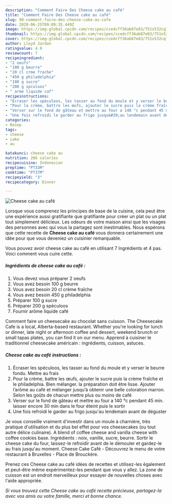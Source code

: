 ```yaml
---
description: "Comment Faire Des Cheese cake au café"
title: "Comment Faire Des Cheese cake au café"
slug: 90-comment-faire-des-cheese-cake-au-cafe
date: 2020-06-25T09:09:35.449Z
image: https://img-global.cpcdn.com/recipes/ccedcff36ab87e83/751x532cq70/cheese-cake-au-cafe-photo-principale-de-la-recette.jpg
thumbnail: https://img-global.cpcdn.com/recipes/ccedcff36ab87e83/751x532cq70/cheese-cake-au-cafe-photo-principale-de-la-recette.jpg
cover: https://img-global.cpcdn.com/recipes/ccedcff36ab87e83/751x532cq70/cheese-cake-au-cafe-photo-principale-de-la-recette.jpg
author: Lloyd Jordan
ratingvalue: 4.9
reviewcount: 7
recipeingredient:
- "2 oeufs"
- "100 g beurre"
- "20 cl crme frache"
- "450 g philadelphia"
- "100 g sucre"
- "200 g spculoos"
- " arme liquide caf"
recipeinstructions:
- "Écraser les spéculoos, les tasser au fond du moule et y verser le beurre fondu. Mettre au frais"
- "Pour la crème, battre les œufs, ajouter le sucre puis la crème fraîche et le philadelphia. Bien mélanger. la préparation doit être lisse. Ajouter l’arôme au café et mélanger jusqu’à obtenir une belle coloration marron. Selon les goûts de chacun mettre plus ou moins de café"
- "Verser sur le fond de gâteau et mettre au four a 140 °c pendant 45 min. laisser encore 30 min dans le four éteint puis le sortir"
- "Une fois refroidi le garder au frigo jusqu&#39;au lendemain avant de déguster"
categories:
- Resep
tags:
- cheese
- cake
- au

katakunci: cheese cake au 
nutrition: 266 calories
recipecuisine: Indonesian
preptime: "PT33M"
cooktime: "PT37M"
recipeyield: "3"
recipecategory: Dinner

---
```



![Cheese cake au café](https://img-global.cpcdn.com/recipes/ccedcff36ab87e83/751x532cq70/cheese-cake-au-cafe-photo-principale-de-la-recette.jpg)

Lorsque vous comprenez les principes de base de la cuisine, cela peut être une expérience aussi gratifiante que gratifiante pour créer un plat ou un plat tout simplement délicieux. Les odeurs de votre maison ainsi que les visages des personnes avec qui vous la partagez sont inestimables. Nous espérons que cette recette de <strong> Cheese cake au café </strong> vous donnera certainement une idée pour que vous deveniez un cuisinier remarquable.

<!--inarticleads1-->

Vous pouvez avoir cheese cake au café en utilisant 7 Ingrédients et 4 pas. Voici comment vous cuire cette.

##### Ingrédients de cheese cake au café :

1. Vous devez vous préparer 2 oeufs
1. Vous avez besoin 100 g beurre
1. Vous avez besoin 20 cl crème fraîche
1. Vous avez besoin 450 g philadelphia
1. Préparer 100 g sucre
1. Préparer 200 g spéculoos
1. Fournir  arôme liquide café


Comment faire un cheesecake au chocolat sans cuisson. The Cheesecake Cafe is a local, Alberta-based restaurant. Whether you&#39;re looking for lunch or dinner, late night or afternoon coffee and dessert, weekend brunch or small tapas plates, you can find it on our menu. Apprend à cuisiner le traditionnel cheesecake américain : ingrédients, cuisson, astuces. 

<!--inarticleads2-->

##### Cheese cake au café instructions :

1. Écraser les spéculoos, les tasser au fond du moule et y verser le beurre fondu. Mettre au frais
1. Pour la crème, battre les œufs, ajouter le sucre puis la crème fraîche et le philadelphia. Bien mélanger. la préparation doit être lisse. Ajouter l’arôme au café et mélanger jusqu’à obtenir une belle coloration marron. Selon les goûts de chacun mettre plus ou moins de café
1. Verser sur le fond de gâteau et mettre au four a 140 °c pendant 45 min. laisser encore 30 min dans le four éteint puis le sortir
1. Une fois refroidi le garder au frigo jusqu&#39;au lendemain avant de déguster


Je vous conseille vraiment d&#39;investir dans un moule à charnière, très pratique d&#39;utilisation et du plus bel effet pour vos cheesecakes (ou tout autre délice culinaire). A blend of coffee cheese and vanilla cheese with coffee cookies base. Ingrédients : noix, vanille, sucre, beurre. Sortir le cheese cake du four, laissez-le refroidir avant de le démouler et gardez-le au frais jusqu&#39;au moment. Cheese Cake Café - Découvrez le menu de votre restaurant à Bruxelles - Place de Brouckère. 

<!--inarticleads1-->

<p>
Prenez ces Cheese cake au café idées de recettes et utilisez-les également et peut-être même expérimentez-les pendant que vous y allez. La zone de cuisson est un endroit merveilleux pour essayer de nouvelles choses avec l'aide appropriée.
</p>

<p>
<i>Si vous trouvez cette Cheese cake au café recette précieuse, partagez-la avec vos amis ou votre famille, merci et bonne chance.</i>
</p>
